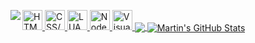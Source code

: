 <a href="https://discord.com/users/619535741973692426"><img align="left" src="https://lanyard.cnrad.dev/api/477870815581569034?bg=23283d&borderRadius=8px&hideDiscrim=true"/></a>


<a href="https://www.w3schools.com/html/">
  <img  alt="HTML5" width="32px" src="https://cdn.icon-icons.com/icons2/2107/PNG/512/file_type_html_icon_130541.png" />
</a>
<a href="https://www.w3schools.com/css/">
  <img  alt="CSS/SCSS" width="32px" src="https://cdn1.iconfinder.com/data/icons/logotypes/32/badge-css-3-512.png" />
</a>
<a href="https://www.lua.org/">
  <img  alt="LUA" width="32px" src="https://th.bing.com/th/id/R.a297185a3245a2d7c00629823392dcfc?rik=O8pZW8O0aJqH%2fg&riu=http%3a%2f%2f3.bp.blogspot.com%2f-JsoEu_pPL4M%2fUouRoSsWjII%2fAAAAAAAAAJc%2fH9v0lM9nzyg%2fs1600%2f600px-lua-logo-nolabel-svg.png&ehk=cYV7wlyLEX7shHHKajDuy6aUQhnxq4pc4iAh656hxOo%3d&risl=&pid=ImgRaw&r=0" />
</a>
<a href="https://nodejs.org/en/">
  <img  alt="NodeJS" width="32px" src="https://brandslogos.com/wp-content/uploads/thumbs/nodejs-icon-logo.png" />
</a>
<a href="https://code.visualstudio.com/">
  <img  alt="Visual Studio Code" width="32px" src="https://upload.wikimedia.org/wikipedia/commons/thumb/9/9a/Visual_Studio_Code_1.35_icon.svg/2048px-Visual_Studio_Code_1.35_icon.svg.png" />
</a>


<a href="https://github.com/djraymond/djraymond">
  <img align="center" src="https://github-readme-stats.vercel.app/api/top-langs/?username=djraymond&hide=java,html,tex&title_color=ffffff&text_color=c9cacc&icon_color=2bbc8a&bg_color=1d1f21&langs_count=3" />
</a>
<a href="https://github.com/djraymond/djraymond">
  <img align="center" src="https://github-readme-stats.vercel.app/api?username=djraymond&show_icons=true&line_height=27&count_private=true&title_color=ffffff&text_color=c9cacc&icon_color=2bbc8a&bg_color=1d1f21" alt="Martin's GitHub Stats" />
</a>
